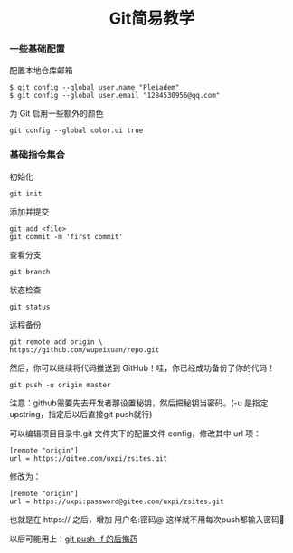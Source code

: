 # <center> Git简易教学
### 一些基础配置
配置本地仓库邮箱

    $ git config --global user.name "Pleiadem"  
    $ git config --global user.email "1284530956@qq.com"  
为 Git 启用一些额外的颜色

    git config --global color.ui true

### 基础指令集合
初始化

    git init
添加并提交

    git add <file>
    git commit -m 'first commit'
查看分支

    git branch
状态检查

    git status
远程备份

    git remote add origin \
    https://github.com/wupeixuan/repo.git 

然后，你可以继续将代码推送到 GitHub！哇，你已经成功备份了你的代码！

    git push -u origin master 
注意：github需要先去开发者那设置秘钥，然后把秘钥当密码。(-u 是指定upstring，指定后以后直接git push就行)

可以编辑项目目录中.git 文件夹下的配置文件 config，修改其中 url 项：

    [remote "origin"]
    url = https://gitee.com/uxpi/zsites.git
修改为：

    [remote "origin"]   
    url = https://uxpi:password@gitee.com/uxpi/zsites.git
也就是在 https:// 之后，增加 用户名:密码@
这样就不用每次push都输入密码🤤
    

以后可能用上：[git push -f 的后悔药](https://juejin.cn/post/6844903929898090509)
